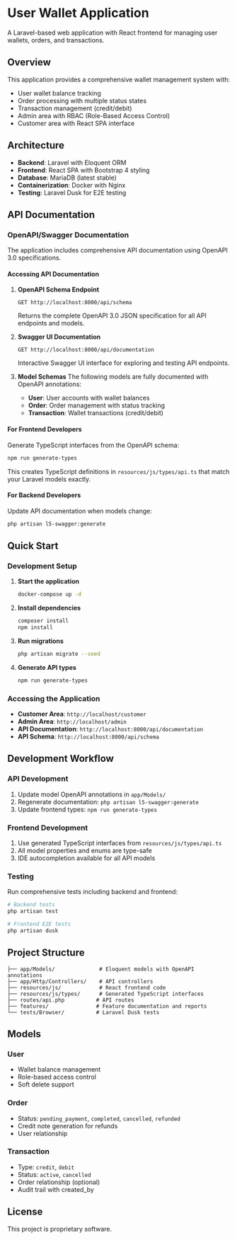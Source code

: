 # User Wallet Application

A Laravel-based web application with React frontend for managing user wallets, orders, and transactions.

## Overview

This application provides a comprehensive wallet management system with:
- User wallet balance tracking
- Order processing with multiple status states
- Transaction management (credit/debit)
- Admin area with RBAC (Role-Based Access Control)
- Customer area with React SPA interface

## Architecture

- **Backend**: Laravel with Eloquent ORM
- **Frontend**: React SPA with Bootstrap 4 styling
- **Database**: MariaDB (latest stable)
- **Containerization**: Docker with Nginx
- **Testing**: Laravel Dusk for E2E testing

## API Documentation

### OpenAPI/Swagger Documentation

The application includes comprehensive API documentation using OpenAPI 3.0 specifications.

#### Accessing API Documentation

1. **OpenAPI Schema Endpoint**
   ```
   GET http://localhost:8000/api/schema
   ```
   Returns the complete OpenAPI 3.0 JSON specification for all API endpoints and models.

2. **Swagger UI Documentation**
   ```
   GET http://localhost:8000/api/documentation
   ```
   Interactive Swagger UI interface for exploring and testing API endpoints.

3. **Model Schemas**
   The following models are fully documented with OpenAPI annotations:
   - **User**: User accounts with wallet balances
   - **Order**: Order management with status tracking
   - **Transaction**: Wallet transactions (credit/debit)

#### For Frontend Developers

Generate TypeScript interfaces from the OpenAPI schema:

```bash
npm run generate-types
```

This creates TypeScript definitions in `resources/js/types/api.ts` that match your Laravel models exactly.

#### For Backend Developers

Update API documentation when models change:

```bash
php artisan l5-swagger:generate
```

## Quick Start

### Development Setup

1. **Start the application**
   ```bash
   docker-compose up -d
   ```

2. **Install dependencies**
   ```bash
   composer install
   npm install
   ```

3. **Run migrations**
   ```bash
   php artisan migrate --seed
   ```

4. **Generate API types**
   ```bash
   npm run generate-types
   ```

### Accessing the Application

- **Customer Area**: `http://localhost/customer`
- **Admin Area**: `http://localhost/admin`
- **API Documentation**: `http://localhost:8000/api/documentation`
- **API Schema**: `http://localhost:8000/api/schema`

## Development Workflow

### API Development

1. Update model OpenAPI annotations in `app/Models/`
2. Regenerate documentation: `php artisan l5-swagger:generate`
3. Update frontend types: `npm run generate-types`

### Frontend Development

1. Use generated TypeScript interfaces from `resources/js/types/api.ts`
2. All model properties and enums are type-safe
3. IDE autocompletion available for all API models

### Testing

Run comprehensive tests including backend and frontend:

```bash
# Backend tests
php artisan test

# Frontend E2E tests
php artisan dusk
```

## Project Structure

```
├── app/Models/              # Eloquent models with OpenAPI annotations
├── app/Http/Controllers/    # API controllers
├── resources/js/            # React frontend code
├── resources/js/types/      # Generated TypeScript interfaces
├── routes/api.php          # API routes
├── features/               # Feature documentation and reports
└── tests/Browser/          # Laravel Dusk tests
```

## Models

### User
- Wallet balance management
- Role-based access control
- Soft delete support

### Order
- Status: `pending_payment`, `completed`, `cancelled`, `refunded`
- Credit note generation for refunds
- User relationship

### Transaction
- Type: `credit`, `debit`
- Status: `active`, `cancelled`
- Order relationship (optional)
- Audit trail with created_by

## License

This project is proprietary software.
